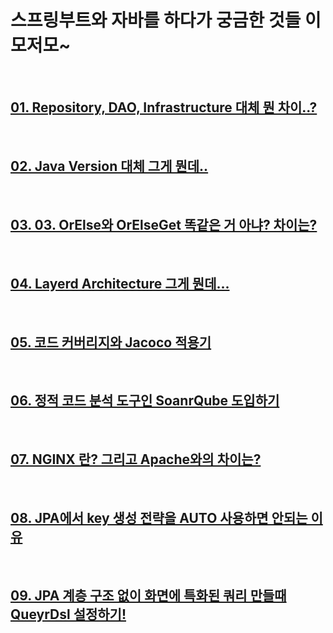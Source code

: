 # 스프링부트와 자바를 하다가 궁금한 것들 이모저모~

</br>

## [01. Repository, DAO, Infrastructure 대체 뭔 차이..?](./doc/section01.md)

</br>

## [02. Java Version 대체 그게 뭔데..](./doc/section02.md)

</br>

## [03. 03. OrElse와 OrElseGet 똑같은 거 아냐? 차이는?](./doc/section03.md)

</br>

## [04. Layerd Architecture 그게 뭔데...](./doc/section04.md)

</br>

## [05. 코드 커버리지와 Jacoco 적용기](./doc/section05.md)

</br>

## [06. 정적 코드 분석 도구인 SoanrQube 도입하기](./doc/section06.md)

</br>

## [07. NGINX 란? 그리고 Apache와의 차이는?](./doc/section07.md)

</br>

## [08. JPA에서 key 생성 전략을 AUTO 사용하면 안되는 이유](./doc/setion08.md)

</br>

## [09. JPA 계층 구조 없이 화면에 특화된 쿼리 만들때 QueyrDsl 설정하기!](./doc/section09.md)
